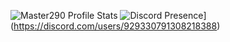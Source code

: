 ![Master290 Profile Stats](https://github-readme-stats.vercel.app/api?username=Master290&show_icons=true&theme=synthwave)
![Discord Presence](https://lanyard.cnrad.dev/api/929330791308218388)](https://discord.com/users/929330791308218388)
